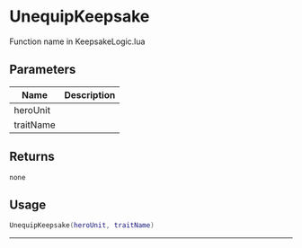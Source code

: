 # UnequipKeepsake

Function name in KeepsakeLogic.lua

## Parameters

| Name      | Description |
| --------- | ----------- |
| heroUnit  |             |
| traitName |             |

## Returns

`none`

## Usage

```lua
UnequipKeepsake(heroUnit, traitName)
```

---
